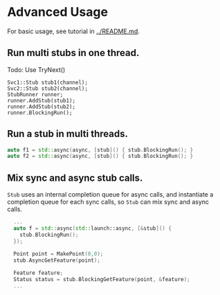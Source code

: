# Advanced Usage
For basic usage, see tutorial in [../README.md](../README.md).

## Run multi stubs in one thread.
Todo: Use TryNext()
```
Svc1::Stub stub1(channel);
Svc2::Stub stub2(channel);
StubRunner runner;
runner.AddStub(stub1);
runner.AddStub(stub2);
runner.BlockingRun();
```

## Run a stub in multi threads.
```cpp
auto f1 = std::async(async, [stub]() { stub.BlockingRun(); }
auto f2 = std::async(async, [stub]() { stub.BlockingRun(); }
```

## Mix sync and async stub calls.

```Stub``` uses an internal completion queue for async calls,
 and instantiate a completion queue for each sync calls,
 so ```Stub``` can mix sync and async calls.

```cpp
  ...
  auto f = std::async(std::launch::async, [&stub]() { 
    stub.BlockingRun();
  });

  Point point = MakePoint(0,0);
  stub.AsyncGetFeature(point);
  
  Feature feature;
  Status status = stub.BlockingGetFeature(point, &feature);
  ...
``` 
